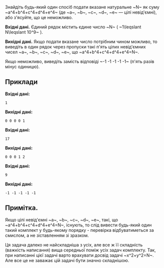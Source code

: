 ﻿Знайдіть будь-який один спосіб подати вказане натуральне ~N~ як суму ~a^4+b^4+c^4+d^4+e^4~ (де ~a~, ~b~, ~c~, ~d~, ~e~ — цілі невід'ємні), або з'ясуйте, що це неможливо.

**Вхідні дані.** Єдиний рядок містить єдине число ~N~ ( ~1\leqslant N\leqslant 10^9~ ).

**Вихідні дані.** Якщо подати вказане число потрібним чином можливо, то виведіть в один рядок через пропуски такі п'ять цілих невід'ємних чисел ~a~, ~b~, ~c~, ~d~, ~e~, що ~a^4+b^4+c^4+d^4+e^4=N~.

Якщо неможливо, виведіть замість відповіді ~-1 -1 -1 -1 -1~ (п'ять разів мінус одиницю).

## Приклади
**Вхідні дані:**
```text
1
```

**Вихідні дані:**
```
0 0 0 0 1
```

**Вхідні дані:**
```
17
```

**Вихідні дані:**
```
0 0 0 1 2
```

**Вхідні дані:**
```
9
```

**Вихідні дані:**
```
-1 -1 -1 -1 -1
```

## Примітка.
Якщо цілі невід'ємні ~a~, ~b~, ~c~, ~d~, ~e~, такі, що ~a^4+b^4+c^4+d^4+e^4=N~, існують, то слід вивести будь-який один такий комплект у будь-якому порядку - перевірка відбуватиметься за смислом, а не зіставленням зі зразком.

Ця задача далеко не найскладніша з усіх, але все ж її складність (важкість написання) вища середньої поміж усіх задач комплекту. Так, при написанні цієї задачі варто врахувати досвід задачі ~x^2+y^2=N~. Але все це не заважає цій задачі бути значно складнішою.
